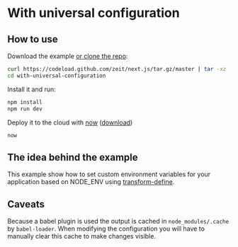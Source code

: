 
# With universal configuration

## How to use

Download the example [or clone the repo](https://github.com/zeit/next.js):

```bash
curl https://codeload.github.com/zeit/next.js/tar.gz/master | tar -xz --strip=2 next.js-master/examples/with-universal-configuration
cd with-universal-configuration
```

Install it and run:

```bash
npm install
npm run dev
```

Deploy it to the cloud with [now](https://zeit.co/now) ([download](https://zeit.co/download))

```bash
now
```

## The idea behind the example

This example show how to set custom environment variables for your application based on NODE_ENV using [transform-define](https://github.com/FormidableLabs/babel-plugin-transform-define).

## Caveats

Because a babel plugin is used the output is cached in `node_modules/.cache` by `babel-loader`. When modifying the configuration you will have to manually clear this cache to make changes visible.
